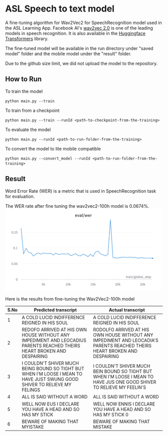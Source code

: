 # ASL Speech to text model

A fine-tuning algorithm for Wav2Vec2 for SpeechRecognition model used in the ASL Learning App. 
Facebook AI's [wav2vec 2.0](https://github.com/pytorch/fairseq/tree/master/examples/wav2vec) is one of the
leading models in speech recognition. It is also available in the [Huggingface Transformers](https://github.com/huggingface/transformers) library.

The fine-tuned model will be available in the run directory under "saved model" folder and the mobile model 
under the "result" folder.

Due to the github size limit, we did not upload the model to the repository.

## How to Run
To train the model
```
python main.py --train
```

To train from a checkpoint
```
python main.py --train --runId <path-to-checkpoint-from-the-training>
```

To evaluate the model
```
python main.py --runId <path-to-run-folder-from-the-training>
```

To convert the model to lite mobile compatible

```
python main.py --convert_model --runId <path-to-run-folder-from-the-training>
```

## Result
Word Error Rate (WER) is a metric that is used in SpeechRecognition task for evaluation. <br />

The WER rate after fine tuning the wav2vec2-100h model is 0.0674%. <br />
<img src="results/eval_metric.png" width="500">

Here is the results from fine-tuning the Wav2Vec2-100h model

| S.No | Predicted transcript                                                                                                       | Actual transcript                                                                                                                         |
|------|----------------------------------------------------------------------------------------------------------------------------|-------------------------------------------------------------------------------------------------------------------------------------------|
| 1    | A COLD LUCID INDIFFERENCE REIGNED IN HIS SOUL                                                                              | A COLD LUCID INDIFFERENCE REIGNED IN HIS SOUL                                                                                             |
| 2    | REDOFO ARRIVED AT HIS OWN HOUSE WITHOUT ANY IMPEDIMENT AND LEOCADIUS PARENTS REACHED THEIRS HEART BROKEN AND DESPAIRING    | RODOLFO ARRIVED AT HIS OWN HOUSE WITHOUT ANY IMPEDIMENT AND LEOCADIA'S PARENTS REACHED THEIRS HEART BROKEN AND DESPAIRING                 |
| 3    | I COULDN'T SHIVER MUCH BEING BOUND SO TIGHT BUT WHEN I'M LOOSE I MEAN TO HAVE JUST SWUNG GOOD SHIVER TO RELIEVE MY FELINGS | I COULDN'T SHIVER MUCH BEIN BOUND SO TIGHT BUT WHEN I'M LOOSE I MEAN TO HAVE JUS ONE GOOD SHIVER TO RELIEVE MY FEELIN'S                   |
| 4    | ALL IS SAID WITHOUT A WORD                                                                                                 | ALL IS SAID WITHOUT A WORD                                                                                                                |
| 5    | WELL NOW EUS I DECLARE YOU HAVE A HEAD AND SO HAS MY STICK                                                                 | WELL NOW ENNIS I DECLARE YOU HAVE A HEAD AND SO HAS MY STICK                                                                            0 |
| 6    | BEWARE OF MAKING THAT MYISTAKE                                                                                             | BEWARE OF MAKING THAT MISTAKE                                                                                                             |
